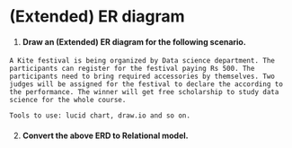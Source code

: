 # (Extended) ER diagram
1. #### Draw an (Extended) ER diagram for the following scenario.
```
A Kite festival is being organized by Data science department. The participants can register for the festival paying Rs 500. The participants need to bring required accessories by themselves. Two judges will be assigned for the festival to declare the according to the performance. The winner will get free scholarship to study data science for the whole course.
```
`Tools to use: lucid chart, draw.io and so on.`

2. #### Convert the above ERD to Relational model.